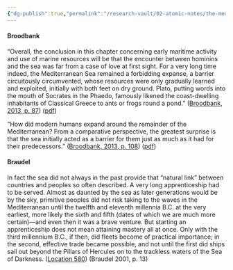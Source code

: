 ```yaml
---
{"dg-publish":true,"permalink":"/research-vault/02-atomic-notes/the-mediterranean-hominins-were-slow-to-adapt-to-use-of-the-sea/"}
---
```


#### Broodbank

“Overall, the conclusion in this chapter concerning early maritime activity and use of marine resources will be that the encounter between hominins and the sea was far from a case of love at first sight. For a very long time indeed, the Mediterranean Sea remained a forbidding expanse, a barrier circuitously circumvented, whose resources were only gradually learned and exploited, initially with both feet on dry ground. Plato, putting words into the mouth of Socrates in the Phaedo, famously likened the coast-dwelling inhabitants of Classical Greece to ants or frogs round a pond.” ([Broodbank, 2013, p. 87](zotero://select/library/items/IR54JIQG)) ([pdf](zotero://open-pdf/library/items/85K7BT2G?page=84&annotation=LHRYQAAL))

“How did modern humans expand around the remainder of the Mediterranean? From a comparative perspective, the greatest surprise is that the sea initially acted as a barrier for them just as much as it had for their predecessors.” ([Broodbank, 2013, p. 108](zotero://select/library/items/IR54JIQG)) ([pdf](zotero://open-pdf/library/items/85K7BT2G?page=108&annotation=4WTZKYKH))

#### Braudel

In fact the sea did not always in the past provide that “natural link” between countries and peoples so often described. A very long apprenticeship had to be served. Almost as daunted by the sea as later generations would be by the sky, primitive peoples did not risk taking to the waves in the Mediterranean until the twelfth and eleventh millennia B.C. at the very earliest, more likely the sixth and fifth (dates of which we are much more certain)—and even then it was a brave venture. But starting an apprenticeship does not mean attaining mastery all at once. Only with the third millennium B.C., if then, did fleets become of practical importance; in the second, effective trade became possible, and not until the first did ships sail out beyond the Pillars of Hercules on to the trackless waters of the Sea of Darkness. ([Location 580](https://readwise.io/to_kindle?action=open&asin=B004FEFSCC&location=580)) (Braudel 2001, p. 13)